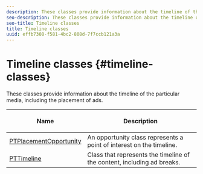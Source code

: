 ```yaml
---
description: These classes provide information about the timeline of the particular media, including the placement of ads.
seo-description: These classes provide information about the timeline of the particular media, including the placement of ads.
seo-title: Timeline classes
title: Timeline classes
uuid: effb7308-f581-4bc2-808d-7f7ccb121a3a
---
```


# Timeline classes {#timeline-classes}

These classes provide information about the timeline of the particular media, including the placement of ads.

<table frame="all" colsep="1" rowsep="1" id="table_6752E908BA6546549619994A3F7D5F87"> 
 <thead> 
  <tr rowsep="1"> 
   <th colname="1" class="entry"> Name </th> 
   <th colname="2" class="entry"> <p>Description </p> </th> 
  </tr> 
 </thead>
 <tbody> 
  <tr rowsep="1"> 
   <td colname="1"> <a href="https://help.adobe.com/en_US/primetime/api/psdk/appledoc/Classes/PTPlacementOpportunity.html" format="html" scope="external"> PTPlacementOpportunity</a> </td> 
   <td colname="2"> An opportunity class represents a point of interest on the timeline. </td> 
  </tr> 
  <tr rowsep="1"> 
   <td colname="1"><a href="https://help.adobe.com/en_US/primetime/api/psdk/appledoc/Classes/PTTimeline.html" format="html" scope="external"> PTTimeline</a> </td> 
   <td colname="2"> Class that represents the timeline of the content, including ad breaks. </td> 
  </tr> 
 </tbody> 
</table>
